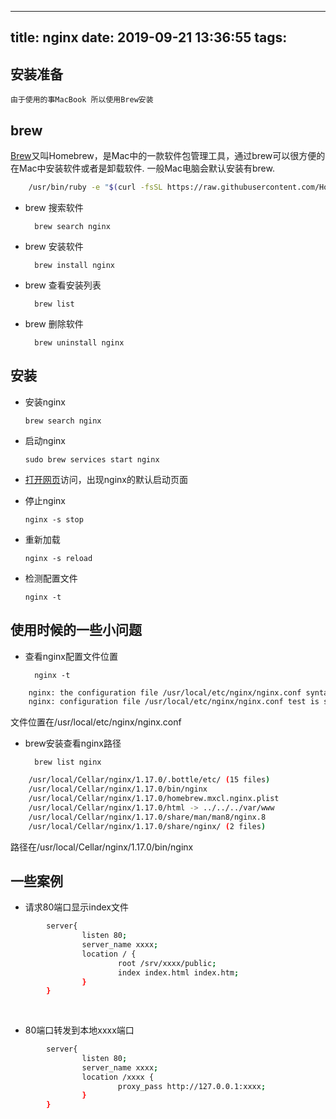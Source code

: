 <!--
 * @Date: 2019-09-25 14:57:19
 * @LastEditors: xshaobaozi
 * @LastEditTime: 2019-09-25 14:57:19
 -->
---
title: nginx
date: 2019-09-21 13:36:55
tags:
---

## 安装准备

    由于使用的事MacBook 所以使用Brew安装

## brew

[Brew](https://brew.sh/)又叫Homebrew，是Mac中的一款软件包管理工具，通过brew可以很方便的在Mac中安装软件或者是卸载软件.
一般Mac电脑会默认安装有brew.

``` bash
    /usr/bin/ruby -e "$(curl -fsSL https://raw.githubusercontent.com/Homebrew/install/master/install)"
```

* brew 搜索软件

        brew search nginx

* brew 安装软件

        brew install nginx

* brew 查看安装列表

        brew list

* brew 删除软件

        brew uninstall nginx

## 安装

*   安装nginx

        brew search nginx

*   启动nginx

        sudo brew services start nginx

*   [打开网页](http://localhost:8080)访问，出现nginx的默认启动页面

*   停止nginx

        nginx -s stop

*   重新加载

        nginx -s reload

*   检测配置文件

        nginx -t

## 使用时候的一些小问题

* 查看nginx配置文件位置

        nginx -t

``` bash
    nginx: the configuration file /usr/local/etc/nginx/nginx.conf syntax is ok
    nginx: configuration file /usr/local/etc/nginx/nginx.conf test is successful
```

文件位置在/usr/local/etc/nginx/nginx.conf

* brew安装查看nginx路径

        brew list nginx

``` bash
    /usr/local/Cellar/nginx/1.17.0/.bottle/etc/ (15 files)
    /usr/local/Cellar/nginx/1.17.0/bin/nginx
    /usr/local/Cellar/nginx/1.17.0/homebrew.mxcl.nginx.plist
    /usr/local/Cellar/nginx/1.17.0/html -> ../../../var/www
    /usr/local/Cellar/nginx/1.17.0/share/man/man8/nginx.8
    /usr/local/Cellar/nginx/1.17.0/share/nginx/ (2 files)
```

路径在/usr/local/Cellar/nginx/1.17.0/bin/nginx

## 一些案例

* 请求80端口显示index文件

``` bash
        server{
                listen 80;
                server_name xxxx;
                location / {
                        root /srv/xxxx/public;
                        index index.html index.htm;
                }
        }
        
        
```

* 80端口转发到本地xxxx端口

``` bash
        server{
                listen 80;
                server_name xxxx;
                location /xxxx {
                        proxy_pass http://127.0.0.1:xxxx;
                }
        }
```

